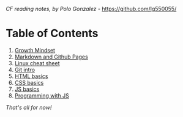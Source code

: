 *CF reading notes, by Polo Gonzalez* - <https://github.com/lg550055/>

# Table of Contents

1. [Growth Mindset](growth-mindset.md)
2. [Markdown and Github Pages](markdown.md)
3. [Linux cheat sheet](cheat-sheet.md)
4. [Git intro](git-intro.md)
5. [HTML basics](html-basics.md)
6. [CSS basics](css.md)
7. [JS basics](js.md)
8. [Programming with JS](js2.md)

*That's all for now!*
